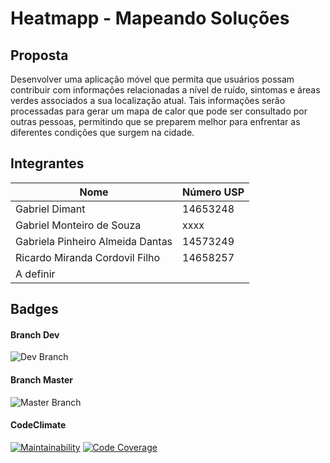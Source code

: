 # Heatmapp - Mapeando Soluções 

## Proposta 
Desenvolver uma aplicação móvel que permita que usuários possam contribuir com informações relacionadas a nível de ruído, sintomas e áreas verdes associados a sua localização atual. 
Tais informações serão processadas para gerar um mapa de calor que pode ser consultado por outras pessoas, permitindo que se preparem melhor para enfrentar as diferentes condições que surgem na cidade.

## Integrantes 

| Nome                                 | Número USP |
|--------------------------------------|------------|
| Gabriel Dimant                       | 14653248   |
| Gabriel Monteiro de Souza            | xxxx       |
| Gabriela Pinheiro Almeida Dantas     | 14573249   |
| Ricardo Miranda Cordovil Filho       | 14658257   |
| A definir                            |            |

## Badges
#### Branch Dev 
![Dev Branch](https://github.com/gabi-pinheiro/heatmapp/actions/workflows/blank.yml/badge.svg?branch=dev)

#### Branch Master 
![Master Branch](https://github.com/gabi-pinheiro/heatmapp/actions/workflows/blank.yml/badge.svg?branch=master)

#### CodeClimate
[![Maintainability](https://qlty.sh/gh/gabi-pinheiro/projects/heatmapp/maintainability.svg)](https://qlty.sh/gh/gabi-pinheiro/projects/heatmapp)
[![Code Coverage](https://qlty.sh/gh/gabi-pinheiro/projects/heatmapp/coverage.svg)](https://qlty.sh/gh/gabi-pinheiro/projects/heatmapp)
